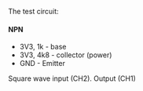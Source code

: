 The test circuit:

#### NPN

- 3V3, 1k - base
- 3V3, 4k8 - collector (power)
- GND - Emitter 

Square wave input (CH2). Output (CH1)
